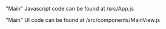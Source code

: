 "Main" Javascript code can be found at /src/App.js

"Main" UI code can be found at /src/components/MainView.js
